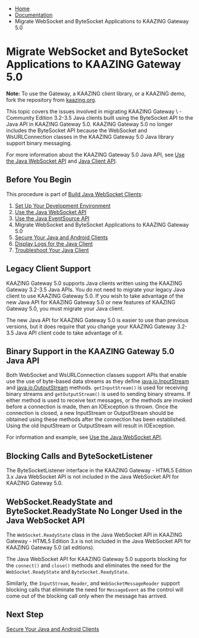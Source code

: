 -   [Home](../../index.md)
-   [Documentation](../index.md)
-   Migrate WebSocket and ByteSocket Applications to KAAZING Gateway 5.0

Migrate WebSocket and ByteSocket Applications to KAAZING Gateway 5.0
========================================================================================

**Note:** To use the Gateway, a KAAZING client library, or a KAAZING demo, fork the repository from [kaazing.org](http://kaazing.org).

This topic covers the issues involved in migrating KAAZING Gateway \ - Community Edition 3.2-3.5 Java clients built using the ByteSocket API to the Java API in KAAZING Gateway 5.0. KAAZING Gateway 5.0 no longer includes the ByteSocket API because the WebSocket and WsURLConnection classes in the KAAZING Gateway 5.0 Java library support binary messaging.

For more information about the KAAZING Gateway 5.0 Java API, see [Use the Java WebSocket API](p_dev_java_websocket.md) and [Java Client API](../apidoc/client/java/gateway/index.md).

Before You Begin
----------------

This procedure is part of [Build Java WebSocket Clients](o_dev_java.md):

1.  [Set Up Your Development Environment](p_dev_java_setup.md)
2.  [Use the Java WebSocket API](p_dev_java_websocket.md)
3.  [Use the Java EventSource API](p_dev_java_eventsource.md)
4.  Migrate WebSocket and ByteSocket Applications to KAAZING Gateway 5.0
5.  [Secure Your Java and Android Clients](p_dev_java_secure.md)
6.  [Display Logs for the Java Client](p_dev_java_logging.md)
7.  [Troubleshoot Your Java Client](p_dev_java_tshoot.md)

Legacy Client Support
---------------------

KAAZING Gateway 5.0 supports Java clients written using the KAAZING Gateway 3.2-3.5 Java APIs. You do not need to migrate your legacy Java client to use KAAZING Gateway 5.0. If you wish to take advantage of the new Java API for KAAZING Gateway 5.0 or new features of KAAZING Gateway 5.0, you must migrate your Java client.

The new Java API for KAAZING Gateway 5.0 is easier to use than previous versions, but it does require that you change your KAAZING Gateway 3.2-3.5 Java API client code to take advantage of it.

Binary Support in the KAAZING Gateway 5.0 Java API
--------------------------------------------------

Both WebSocket and WsURLConnection classes support APIs that enable use the use of byte-based data streams as they define [java.io.InputStream](http://docs.oracle.com/javase/7/docs/api/java/io/InputStream.html) and [java.io.OutoutStream](http://docs.oracle.com/javase/7/docs/api/java/io/OutputStream.html) methods. `getInputStream()` is used for receiving binary streams and `getOutputStream()` is used to sending binary streams. If either method is used to receive text messages, or the methods are invoked before a connection is made, then an IOException is thrown. Once the connection is closed, a new InputStream or OutputStream should be obtained using these methods after the connection has been established. Using the old InputStream or OutputStream will result in IOException.

For information and example, see [Use the Java WebSocket API](p_dev_java_websocket.md).

Blocking Calls and ByteSocketListener
-------------------------------------

The ByteSocketListener interface in the KAAZING Gateway - HTML5 Edition 3.x Java WebSocket API is not included in the Java WebSocket API for KAAZING Gateway 5.0.

WebSocket.ReadyState and ByteSocket.ReadyState No Longer Used in the Java WebSocket API
---------------------------------------------------------------------------------------

The `WebSocket.ReadyState` class in the Java WebSocket API in KAAZING Gateway - HTML5 Edition 3.x is not included in the Java WebSocket API for KAAZING Gateway 5.0 (all editions).

The Java WebSocket API for KAAZING Gateway 5.0 supports blocking for the `connect()` and `close()` methods and eliminates the need for the `WebSocket.ReadyState` and `ByteSocket.ReadyState`.

Similarly, the `InputStream`, `Reader`, and `WebSocketMessageReader` support blocking calls that eliminate the need for `MessageEvent` as the control will come out of the blocking call only when the message has arrived.

Next Step
---------

[Secure Your Java and Android Clients](p_dev_java_secure.md)


